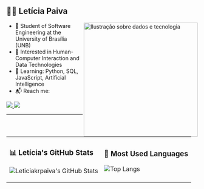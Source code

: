 ## 👩‍💻 Letícia Paiva

<img src="assets/dados-leticia.png" alt="Ilustração sobre dados e tecnologia" width="300" align="right">

- 📘 Student of Software Engineering at the University of Brasília (UNB)  
- 🧠 Interested in Human-Computer Interaction and Data Technologies  
- 🧪 Learning: Python, SQL, JavaScript, Artificial Intelligence  
- 📬 Reach me:

<a href="mailto:leticiakellennok@gmail.com">
  <img src="https://img.shields.io/badge/GMAIL-D14836?style=for-the-badge&logo=gmail&logoColor=white" />
</a>
<a href="https://www.linkedin.com/in/let%C3%ADcia-paiva-672343211/">
  <img src="https://img.shields.io/badge/LINKEDIN-0077B5?style=for-the-badge&logo=linkedin&logoColor=white" />
</a>

---

<table>
  <tr>
    <td>

### 📊 Letícia's GitHub Stats

![Leticiakrpaiva's GitHub Stats](https://github-readme-stats.vercel.app/api?username=leticiakrpaiva&show_icons=true&include_all_commits=true&hide_border=true&count_private=true&theme=tokyonight)

</td>
    <td>

### 📌 Most Used Languages

![Top Langs](https://github-readme-stats.vercel.app/api/top-langs/?username=leticiakrpaiva&layout=compact&hide_border=true&theme=tokyonight)

</td>
</tr>
</table>


